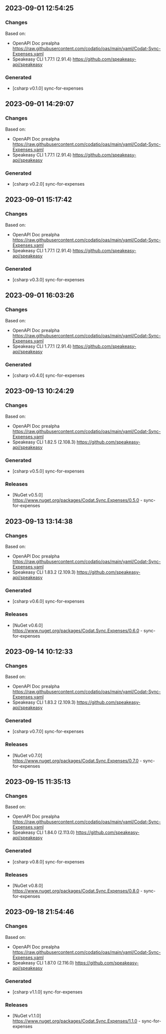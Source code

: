 

## 2023-09-01 12:54:25
### Changes
Based on:
- OpenAPI Doc prealpha https://raw.githubusercontent.com/codatio/oas/main/yaml/Codat-Sync-Expenses.yaml
- Speakeasy CLI 1.77.1 (2.91.4) https://github.com/speakeasy-api/speakeasy
### Generated
- [csharp v0.1.0] sync-for-expenses

## 2023-09-01 14:29:07
### Changes
Based on:
- OpenAPI Doc prealpha https://raw.githubusercontent.com/codatio/oas/main/yaml/Codat-Sync-Expenses.yaml
- Speakeasy CLI 1.77.1 (2.91.4) https://github.com/speakeasy-api/speakeasy
### Generated
- [csharp v0.2.0] sync-for-expenses

## 2023-09-01 15:17:42
### Changes
Based on:
- OpenAPI Doc prealpha https://raw.githubusercontent.com/codatio/oas/main/yaml/Codat-Sync-Expenses.yaml
- Speakeasy CLI 1.77.1 (2.91.4) https://github.com/speakeasy-api/speakeasy
### Generated
- [csharp v0.3.0] sync-for-expenses

## 2023-09-01 16:03:26
### Changes
Based on:
- OpenAPI Doc prealpha https://raw.githubusercontent.com/codatio/oas/main/yaml/Codat-Sync-Expenses.yaml
- Speakeasy CLI 1.77.1 (2.91.4) https://github.com/speakeasy-api/speakeasy
### Generated
- [csharp v0.4.0] sync-for-expenses

## 2023-09-13 10:24:29
### Changes
Based on:
- OpenAPI Doc prealpha https://raw.githubusercontent.com/codatio/oas/main/yaml/Codat-Sync-Expenses.yaml
- Speakeasy CLI 1.82.5 (2.108.3) https://github.com/speakeasy-api/speakeasy
### Generated
- [csharp v0.5.0] sync-for-expenses
### Releases
- [NuGet v0.5.0] https://www.nuget.org/packages/Codat.Sync.Expenses/0.5.0 - sync-for-expenses

## 2023-09-13 13:14:38
### Changes
Based on:
- OpenAPI Doc prealpha https://raw.githubusercontent.com/codatio/oas/main/yaml/Codat-Sync-Expenses.yaml
- Speakeasy CLI 1.83.2 (2.109.3) https://github.com/speakeasy-api/speakeasy
### Generated
- [csharp v0.6.0] sync-for-expenses
### Releases
- [NuGet v0.6.0] https://www.nuget.org/packages/Codat.Sync.Expenses/0.6.0 - sync-for-expenses

## 2023-09-14 10:12:33
### Changes
Based on:
- OpenAPI Doc prealpha https://raw.githubusercontent.com/codatio/oas/main/yaml/Codat-Sync-Expenses.yaml
- Speakeasy CLI 1.83.2 (2.109.3) https://github.com/speakeasy-api/speakeasy
### Generated
- [csharp v0.7.0] sync-for-expenses
### Releases
- [NuGet v0.7.0] https://www.nuget.org/packages/Codat.Sync.Expenses/0.7.0 - sync-for-expenses

## 2023-09-15 11:35:13
### Changes
Based on:
- OpenAPI Doc prealpha https://raw.githubusercontent.com/codatio/oas/main/yaml/Codat-Sync-Expenses.yaml
- Speakeasy CLI 1.84.0 (2.113.0) https://github.com/speakeasy-api/speakeasy
### Generated
- [csharp v0.8.0] sync-for-expenses
### Releases
- [NuGet v0.8.0] https://www.nuget.org/packages/Codat.Sync.Expenses/0.8.0 - sync-for-expenses

## 2023-09-18 21:54:46
### Changes
Based on:
- OpenAPI Doc prealpha https://raw.githubusercontent.com/codatio/oas/main/yaml/Codat-Sync-Expenses.yaml
- Speakeasy CLI 1.87.0 (2.116.0) https://github.com/speakeasy-api/speakeasy
### Generated
- [csharp v1.1.0] sync-for-expenses
### Releases
- [NuGet v1.1.0] https://www.nuget.org/packages/Codat.Sync.Expenses/1.1.0 - sync-for-expenses